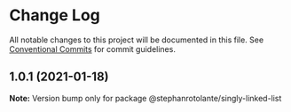 # Change Log

All notable changes to this project will be documented in this file.
See [Conventional Commits](https://conventionalcommits.org) for commit guidelines.

## 1.0.1 (2021-01-18)

**Note:** Version bump only for package @stephanrotolante/singly-linked-list
